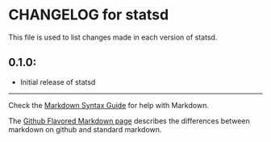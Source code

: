 # CHANGELOG for statsd

This file is used to list changes made in each version of statsd.

## 0.1.0:

* Initial release of statsd

- - -
Check the [Markdown Syntax Guide](http://daringfireball.net/projects/markdown/syntax) for help with Markdown.

The [Github Flavored Markdown page](http://github.github.com/github-flavored-markdown/) describes the differences between markdown on github and standard markdown.
